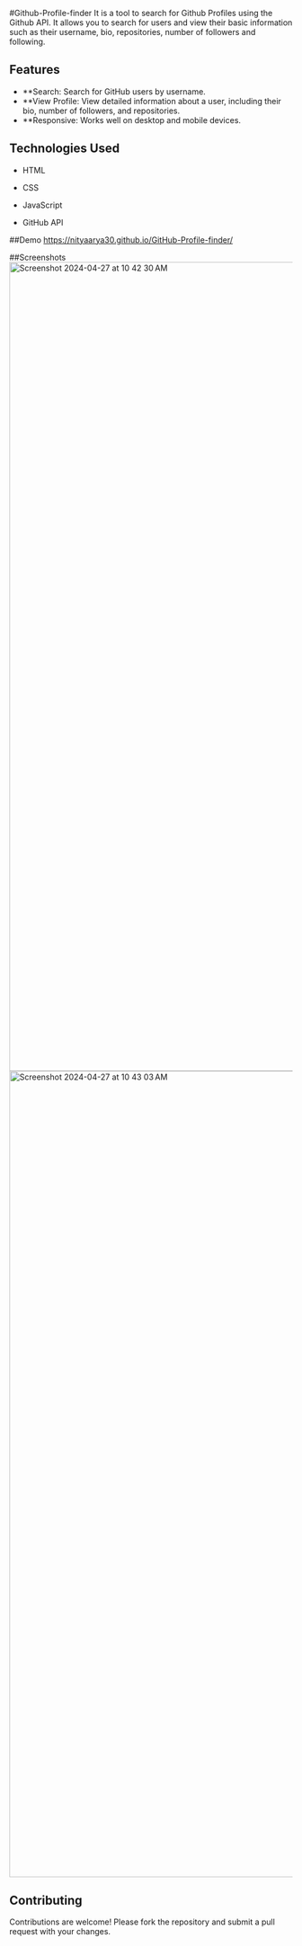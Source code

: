 #Github-Profile-finder
It is a tool to search for Github Profiles using the Github API. It allows you to search for users and view their basic information such as their username, bio, repositories, number of followers and following.

## Features
- **Search: Search for GitHub users by username.
- **View Profile: View detailed information about a user, including their bio, number of followers, and repositories.
- **Responsive: Works well on desktop and mobile devices.

## Technologies Used
- HTML
- CSS
- JavaScript

- GitHub API

##Demo
https://nityaarya30.github.io/GitHub-Profile-finder/

##Screenshots
<img width="1440" alt="Screenshot 2024-04-27 at 10 42 30 AM" src="https://github.com/NityaArya30/GitHub-Profile-finder/assets/116190443/a4e747a0-301e-40a9-bb93-2c1b79d2e782">
<img width="1435" alt="Screenshot 2024-04-27 at 10 43 03 AM" src="https://github.com/NityaArya30/GitHub-Profile-finder/assets/116190443/d94a810f-0c08-4a14-8969-1867201f2f13">

## Contributing
Contributions are welcome! Please fork the repository and submit a pull request with your changes.

